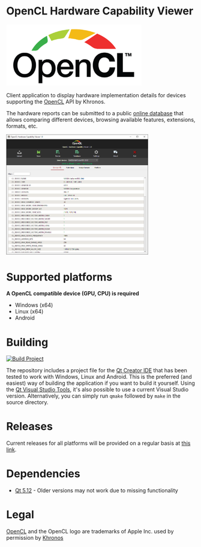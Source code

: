 # OpenCL Hardware Capability Viewer

<img src="images/opencllogo.png" width="360px">

Client application to display hardware implementation details for devices supporting the [OpenCL](https://www.khronos.org/opencl/) API by Khronos.

The hardware reports can be submitted to a public [online database](https://opencl.gpuinfo.org/) that allows comparing different devices, browsing available features, extensions, formats, etc.

<img src="images/windows.png" height="320px">

# Supported platforms
**A OpenCL compatible device (GPU, CPU) is required**
- Windows (x64)
- Linux (x64)
- Android

# Building

[![Build Project](https://github.com/SaschaWillems/OpenCLCapsViewer/actions/workflows/build.yml/badge.svg)](https://github.com/SaschaWillems/OpenCLCapsViewer/actions/workflows/build.yml)

The repository includes a project file for the [Qt Creator IDE](https://www.qt.io/ide/) that has been tested to work with Windows, Linux and Android. This is the preferred (and easiest) way of building the application if you want to build it yourself. Using the [Qt Visual Studio Tools](https://marketplace.visualstudio.com/items?itemName=TheQtCompany.QtVisualStudioTools2019), it's also possible to use a current Visual Studio version.
Alternatively, you can simply run `qmake` followed by `make` in the source directory.

# Releases
Current releases for all platforms will be provided on a regular basis at [this link](https://opencl.gpuinfo.org/download.php).

# Dependencies
- [Qt 5.12](https://www.qt.io/developers/) - Older versions may not work due to missing functionality

# Legal
<a href="https://www.khronos.org/opencl/">OpenCL</a> and the OpenCL logo are trademarks of Apple Inc. used by permission by <a href="https://www.khronos.org">Khronos</a>
